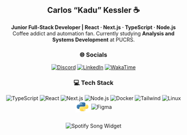 <section align="center">
  <h1>Carlos “Kadu” Kessler ☕</h1>
  <p>
    <strong>Junior Full‑Stack Developer | React · Next.js · TypeScript · Node.js</strong><br>
    Coffee addict and automation fan. Currently studying <strong>Analysis and Systems Development</strong> at PUCRS.
  </p>

  ### 🌐 Socials
  [![Discord](https://img.shields.io/badge/Discord-7289DA?logo=discord&logoColor=white)](https://www.discordapp.com/users/198657088031817748)
  [![LinkedIn](https://img.shields.io/badge/LinkedIn-0077B5?logo=linkedin&logoColor=white)](https://linkedin.com/in/kadukessler)
  [![WakaTime](https://img.shields.io/badge/WakaTime-5e5e5e?logo=wakatime&logoColor=F0F0F0)](https://wakatime.com/@Kadu)

  ### 💻 Tech Stack
  <div style="display: inline_block">
    <img align="center" alt="TypeScript" height="30" width="40" src="https://cdn.jsdelivr.net/gh/devicons/devicon@latest/icons/typescript/typescript-original.svg" title="TypeScript">
    <img align="center" alt="React"      height="30" width="40" src="https://cdn.jsdelivr.net/gh/devicons/devicon@latest/icons/react/react-original.svg"           title="React">
    <img align="center" alt="Next.js"    height="30" width="40" src="https://cdn.jsdelivr.net/gh/devicons/devicon@latest/icons/nextjs/nextjs-original.svg"         title="Next.js">
    <img align="center" alt="Node.js"    height="30" width="40" src="https://cdn.jsdelivr.net/gh/devicons/devicon@latest/icons/nodejs/nodejs-original.svg"         title="Node.js">
    <img align="center" alt="Docker"     height="30" width="40" src="https://cdn.jsdelivr.net/gh/devicons/devicon@latest/icons/docker/docker-original.svg"          title="Docker">
    <img align="center" alt="Tailwind"   height="30" width="40" src="https://cdn.jsdelivr.net/gh/devicons/devicon@latest/icons/tailwindcss/tailwindcss-original.svg" title="Tailwind CSS">
    <img align="center" alt="Linux"      height="30" width="40" src="https://cdn.jsdelivr.net/gh/devicons/devicon@latest/icons/linux/linux-original.svg"               title="Linux">
    <img align="center" alt="Python"     height="30" width="40" src="https://raw.githubusercontent.com/devicons/devicon/master/icons/python/python-original.svg" title="Python">
    <img align="center" alt="Figma"      height="30" width="40" src="https://cdn.jsdelivr.net/gh/devicons/devicon@latest/icons/figma/figma-original.svg"           title="Figma">
  </div>

  #

  <div>
    <img src="https://spotify-widget-readme.vercel.app/api?theme=dark" alt="Spotify Song Widget" />
  </div>
</section>
